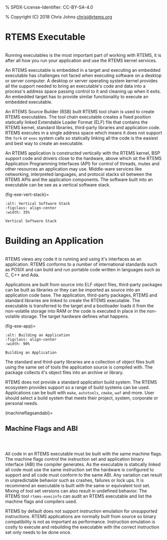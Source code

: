 % SPDX-License-Identifier: CC-BY-SA-4.0

% Copyright (C) 2018 Chris Johns <chrisj@rtems.org>

# RTEMS Executable

```{index} RTEMS Executable
```

Running executables is the most important part of working with RTEMS, it is
after all how you run your application and use the RTEMS kernel services.

An RTEMS executable is embedded in a target and executing an embedded
executable has challenges not faced when executing software on a desktop or
server computer. A desktop or server operating system kernel provides all the
support needed to bring an executable's code and data into a process's address
space passing control to it and cleaning up when it exits. An embedded target
has to provide similar functionality to execute an embedded executable.

An RTEMS Source Builder (RSB) built RTEMS tool chain is used to create RTEMS
executables. The tool chain executable creates a fixed position statically
linked Extendable Loader Format (ELF) file that contains the RTEMS kernel,
standard libraries, third-party libraries and application code. RTEMS executes in
a single address space which means it does not support the `fork` or `exec`
system calls so statically linking all the code is the easiest and best way to
create an executable.

An RTEMS application is constructed vertically with the RTEMS kernel, BSP
support code and drivers close to the hardware, above which sit the RTEMS
Application Programming Interfaces (API) for control of threads, mutex and
other resources an application may use. Middle-ware services like networking,
interpreted languages, and protocol stacks sit between the RTEMS APIs and the
application components. The software built into an executable can be see as a
vertical software stack.

(fig-exe-vert-stack)=

```{figure} ../../images/user/exe-vert-stack.png
:alt: Vertical Software Stack
:figclass: align-center
:width: 35%

Vertical Software Stack
```

# Building an Application

```{index} Building an Application
```

RTEMS views any code it is running and using it's interfaces as an
application. RTEMS conforms to a number of international standards such as
POSIX and can build and run portable code written in languages such as C, C++
and Ada.

Applications are built from source into ELF object files, third-party packages
can be built as libraries or they can be imported as source into an application
code base. The application, third-party packages, RTEMS and standard libraries
are linked to create the RTEMS executable. The executable is transferred to the
target and a bootloader loads it from the non-volatile storage into RAM or the
code is executed in place in the non-volatile storage. The target hardware
defines what happens.

(fig-exe-app)=

```{figure} ../../images/user/exe-app.png
:alt: Building an Application
:figclass: align-center
:width: 90%

Building an Application
```

The standard and third-party libraries are a collection of object files built
using the same set of tools the application source is compiled with. The
package collects it's object files into an archive or library.

RTEMS does not provide a standard application build system. The RTEMS ecosystem
provides support so a range of build systems can be used. Applications can be
built with `make`, `autotools`, `cmake`, `waf` and more. User should
select a build system that meets their project, system, corporate or personal
needs.

(machineflagsandabi)=

## Machine Flags and ABI

```{index} Machine flags
```

```{index} Application Binary Interface
```

```{index} ABI
```

All code in an RTEMS executable must be built with the same machine flags. The
machine flags control the instruction set and application binary interface
(ABI) the compiler generates. As the executable is statically linked all code
must use the same instruction set the hardware is configured to support and all
code must conform to the same ABI. Any variation can result in unpredictable
behavior such as crashes, failures or lock ups. It is recommend an executable
is built with the same or equivalent tool set. Mixing of tool set versions can
also result in undefined behavior. The RTEMS tool `rtems-execinfo` can audit
an RTEMS executable and list the machine flags and compilers used.

RTEMS by default does not support instruction emulation for unsupported
instructions. RTEMS applications are normally built from source so binary
compatibility is not as important as performance. Instruction emulation is
costly to execute and rebuilding the executable with the correct instruction
set only needs to be done once.
